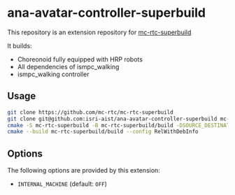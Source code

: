 ana-avatar-controller-superbuild
==

This repository is an extension repository for [mc-rtc-superbuild](https://github.com/mc-rtc/mc-rtc-superbuild)

It builds:

- Choreonoid fully equipped with HRP robots
- All dependencies of ismpc_walking
- ismpc_walking controller

Usage
--

```bash
git clone https://github.com/mc-rtc/mc-rtc-superbuild
git clone git@github.com:isri-aist/ana-avatar-controller-superbuild mc-rtc-superbuild/extensions/ismpc-walking-superbuild
cmake -S mc-rtc-superbuild -B mc-rtc-superbuild/build -DSOURCE_DESTINATION=$HOME/devel/src -DBUILD_DESTINATION=$HOME/devel/build 
cmake --build mc-rtc-superbuild/build --config RelWithDebInfo
```

Options
--

The following options are provided by this extension:

- `INTERNAL_MACHINE` (default: `OFF`)
